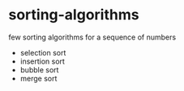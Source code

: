 # sorting-algorithms
few sorting algorithms for a sequence of numbers 

* selection sort
* insertion sort
* bubble sort
* merge sort
